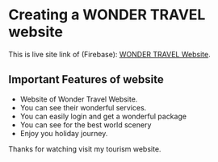 # Creating a WONDER TRAVEL website

This is live site link of (Firebase):  [WONDER TRAVEL Website](https://wonder-travel-a6b6a.web.app/).

## Important Features of website
<ul>
    <li>Website of Wonder Travel Website.</li>
    <li>You can see their wonderful services.</li>
    <li>You can easily login and get a wonderful package</li>
    <li>You can see for the best world scenery</li>
    <li>Enjoy you holiday journey.</li>
</ul>

Thanks for watching visit my tourism website.